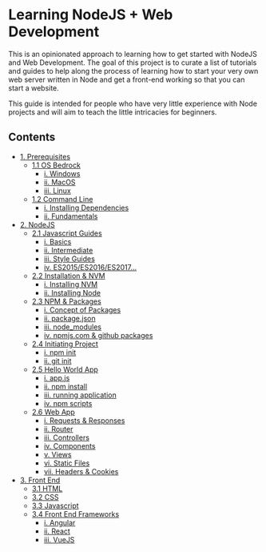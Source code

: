 # Learning NodeJS + Web Development
This is an opinionated approach to learning how to get started with NodeJS and Web Development. The goal of this project is to curate a list of tutorials and guides to help along the process of learning how to start your very own web server written in Node and get a front-end working so that you can start a website.

This guide is intended for people who have very little experience with Node projects and will aim to teach the little intricacies for beginners.

## Contents
- [1. Prerequisites]()
  - [1.1 OS Bedrock]()
    - [i. Windows]()
    - [ii. MacOS]()
    - [iii. Linux ]()
  - [1.2 Command Line]()
    - [i. Installing Dependencies]()
    - [ii. Fundamentals]()
- [2. NodeJS]()
  - [2.1 Javascript Guides]()
    - [i. Basics]()
    - [ii. Intermediate]()
    - [iii. Style Guides]()
    - [iv. ES2015/ES2016/ES2017...]()
  - [2.2 Installation & NVM]()
    - [i. Installing NVM]()
    - [ii. Installing Node]()
  - [2.3 NPM & Packages]()
    - [i. Concept of Packages]()
    - [ii. package.json]()
    - [iii. node_modules]()
    - [iv. npmjs.com & github packages]()
  - [2.4 Initiating Project]()
    - [i. npm init]()
    - [ii. git init]()
  - [2.5 Hello World App]()
    - [i. app.js]()
    - [ii. npm install ]()
    - [iii. running application]()
    - [iv. npm scripts]()
  - [2.6 Web App]()
    - [i. Requests & Responses]()
    - [ii. Router]()
    - [iii. Controllers]()
    - [iv. Components]()
    - [v. Views]()
    - [vi. Static Files]()
    - [vii. Headers & Cookies]()
- [3. Front End]()
  - [3.1 HTML]()
  - [3.2 CSS]()
  - [3.3 Javascript]()
  - [3.4 Front End Frameworks]()
    - [i. Angular]()
    - [ii. React]()
    - [iii. VueJS]()
    
  
